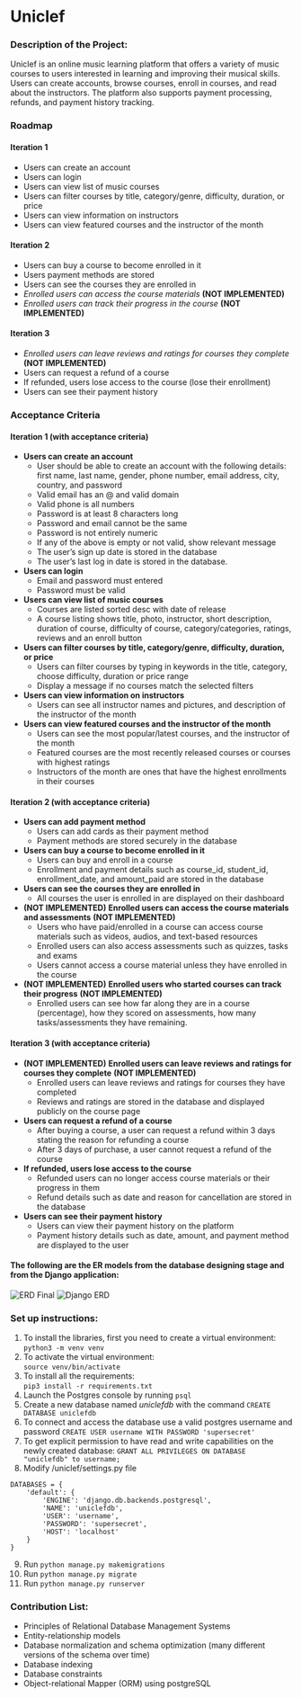 # Uniclef
### Description of the Project:
Uniclef is an online music learning platform that offers a variety of music courses to users interested in learning and improving their musical skills. Users can create accounts, browse courses, enroll in courses, and read about the instructors. The platform also supports payment processing, refunds, and payment history tracking.
### Roadmap
#### Iteration 1
-	Users can create an account
-	Users can login
-	Users can view list of music courses
-	Users can filter courses by title, category/genre, difficulty, duration, or price
-	Users can view information on instructors
-	Users can view featured courses and the instructor of the month
#### Iteration 2
-	Users can buy a course to become enrolled in it
- Users payment methods are stored
-	Users can see the courses they are enrolled in
-	*Enrolled users can access the course materials* **(NOT IMPLEMENTED)**
-	*Enrolled users can track their progress in the course* **(NOT IMPLEMENTED)**
#### Iteration 3
-	*Enrolled users can leave reviews and ratings for courses they complete* **(NOT IMPLEMENTED)**
-	Users can request a refund of a course
-	If refunded, users lose access to the course (lose their enrollment)
-	Users can see their payment history
### Acceptance Criteria
#### Iteration 1 (with acceptance criteria)
- **Users can create an account**
  - User should be able to create an account with the following details: first name, last name, gender, phone number, email address, city, country, and password
  - Valid email has an @ and valid domain
  - Valid phone is all numbers
  - Password is at least 8 characters long
  - Password and email cannot be the same
  - Password is not entirely numeric
  - If any of the above is empty or not valid, show relevant message
  - The user’s sign up date is stored in the database
  - The user’s last log in date is stored in the database.
- **Users can login**
  - Email and password must entered
  - Password must be valid
- **Users can view list of music courses**
  - Courses are listed sorted desc with date of release
  - A course listing shows title, photo, instructor, short description, duration of course, difficulty of course, category/categories, ratings, reviews and an enroll button
- **Users can filter courses by title, category/genre, difficulty, duration, or price**
  - Users can filter courses by typing in keywords in the title, category, choose difficulty, duration or price range
  - Display a message if no courses match the selected filters
- **Users can view information on instructors**
  - Users can see all instructor names and pictures, and description of the instructor of the month
- **Users can view featured courses and the instructor of the month**
  - Users can see the most popular/latest courses, and the instructor of the month
  - Featured courses are the most recently released courses or courses with highest ratings
  - Instructors of the month are ones that have the highest enrollments in their courses
#### Iteration 2 (with acceptance criteria)
- **Users can add payment method**
  - Users can add cards as their payment method
  - Payment methods are stored securely in the database
- **Users can buy a course to become enrolled in it**
  - Users can buy and enroll in a course
  - Enrollment and payment details such as course_id, student_id, enrollment_date, and amount_paid are stored in the database
- **Users can see the courses they are enrolled in**
  - All courses the user is enrolled in are displayed on their dashboard
- **(NOT IMPLEMENTED)** **Enrolled users can access the course materials and assessments** **(NOT IMPLEMENTED)**
  -	Users who have paid/enrolled in a course can access course materials such as videos, audios, and text-based resources
  - Enrolled users can also access assessments such as quizzes, tasks and exams
  - Users cannot access a course material unless they have enrolled in the course
- **(NOT IMPLEMENTED)** **Enrolled users who started courses can track their progress** **(NOT IMPLEMENTED)**
  - Enrolled users can see how far along they are in a course (percentage), how they scored on assessments, how many tasks/assessments they have remaining.
#### Iteration 3 (with acceptance criteria)
- **(NOT IMPLEMENTED)**	**Enrolled users can leave reviews and ratings for courses they complete** **(NOT IMPLEMENTED)**
  - Enrolled users can leave reviews and ratings for courses they have completed
  - Reviews and ratings are stored in the database and displayed publicly on the course page
- **Users can request a refund of a course**
  - After buying a course, a user can request a refund within 3 days stating the reason for refunding a course
  - After 3 days of purchase, a user cannot request a refund of the course
- **If refunded, users lose access to the course**
  - Refunded users can no longer access course materials or their progress in them
  - Refund details such as date and reason for cancellation are stored in the database
- **Users can see their payment history**
  - Users can view their payment history on the platform
  - Payment history details such as date, amount, and payment method are displayed to the user

#### The following are the ER models from the database designing stage and from the Django application:
![ERD Final](https://github.com/sarakabariti/Uniclef/assets/61201657/f4d24ceb-088b-4760-b42d-378289c765a4)
![Django ERD](https://github.com/sarakabariti/Uniclef/assets/61201657/d885e77a-9e8c-499c-a54a-e03d26a3af03)

### Set up instructions:
1. To install the libraries, first you need to create a virtual environment:
<br> ```python3 -m venv venv```
2. To activate the virtual environment: 
<br> ```source venv/bin/activate```
3. To install all the requirements:
<br> ```pip3 install -r requirements.txt```
4. Launch the Postgres console by running ```psql```
5. Create a new database named *uniclefdb* with the command ```CREATE DATABASE uniclefdb```
6. To connect and access the database use a valid postgres username and password ```CREATE USER username WITH PASSWORD 'supersecret'```
7. To get explicit permission to have read and write capabilities on the newly created database: ```GRANT ALL PRIVILEGES ON DATABASE "uniclefdb" to username;```
8. Modify /uniclef/settings.py file 
```
DATABASES = {
    'default': {
        'ENGINE': 'django.db.backends.postgresql',
        'NAME': 'uniclefdb',
        'USER': 'username',
        'PASSWORD': 'supersecret',
        'HOST': 'localhost'
    }
}
```
9. Run ```python manage.py makemigrations```
10. Run ```python manage.py migrate```
11. Run ```python manage.py runserver```

### Contribution List:
- Principles of Relational Database Management Systems
- Entity-relationship models
- Database normalization and schema optimization (many different versions of the schema over time)
- Database indexing
- Database constraints
- Object-relational Mapper (ORM) using postgreSQL
